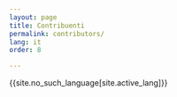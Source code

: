 ```yaml
---
layout: page
title: Contribuenti
permalink: contributors/
lang: it
order: 8

---
```


{{site.no_such_language[site.active_lang]}}
